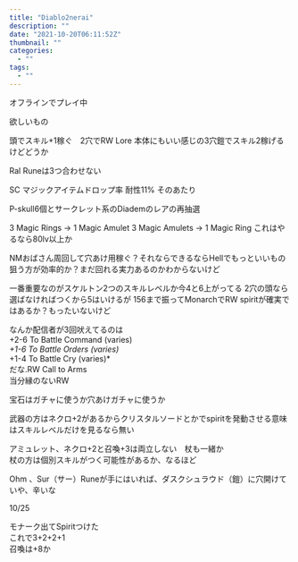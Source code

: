 ```yaml
---
title: "Diablo2nerai"
description: ""
date: "2021-10-20T06:11:52Z"
thumbnail: ""
categories:
  - ""
tags:
  - ""
---
```

オフラインでプレイ中

欲しいもの

頭でスキル+1稼ぐ　2穴でRW Lore
本体にもいい感じの3穴鎧でスキル2稼げるけどどうか

Ral Runeは3つ合わせない

SC マジックアイテムドロップ率
耐性11% そのあたり

P-skull6個とサークレット系のDiademのレアの再抽選

3 Magic Rings → 1 Magic Amulet
3 Magic Amulets → 1 Magic Ring
これはやるなら80lv以上か

NMおばさん周回して穴あけ用稼ぐ？それならできるならHellでもっといいもの狙う方が効率的か？まだ回れる実力あるのかわからないけど

一番重要なのがスケルトン2つのスキルレベルか今4と6上がってる
2穴の頭なら選ばなければつくから5はいけるが
156まで振ってMonarchでRW spiritが確実ではあるか？もったいないけど

なんか配信者が3回吠えてるのは<br>
+2-6 To Battle Command (varies)*<br>
+1-6 To Battle Orders (varies)*<br>
+1-4 To Battle Cry (varies)*<br>
だな.RW Call to Arms<br>
当分縁のないRW

宝石はガチャに使うか穴あけガチャに使うか

武器の方はネクロ+2があるからクリスタルソードとかでspiritを発動させる意味はスキルレベルだけを見るなら無い

アミュレット、ネクロ+2と召喚+3は両立しない　杖も一緒か<br>
杖の方は個別スキルがつく可能性があるか、なるほど


Ohm 、Sur（サー）Runeが手にはいれば、ダスクシュラウド（鎧）に穴開けて
いや、辛いな

10/25

モナーク出てSpiritつけた<br>
これで3+2+2+1<br>
召喚は+8か
